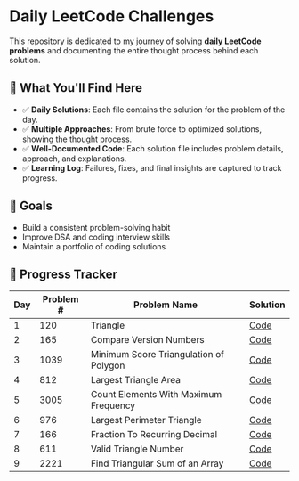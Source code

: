 # Daily LeetCode Challenges

This repository is dedicated to my journey of solving **daily LeetCode problems** and documenting the entire thought process behind each solution.

## 📌 What You'll Find Here
- ✅ **Daily Solutions**: Each file contains the solution for the problem of the day.  
- ✅ **Multiple Approaches**: From brute force to optimized solutions, showing the thought process.  
- ✅ **Well-Documented Code**: Each solution file includes problem details, approach, and explanations.  
- ✅ **Learning Log**: Failures, fixes, and final insights are captured to track progress.  

## 🎯 Goals
- Build a consistent problem-solving habit
- Improve DSA and coding interview skills
- Maintain a portfolio of coding solutions

## 📂 Progress Tracker
<!-- START_TABLE -->
| Day | Problem # | Problem Name | Solution |
|-----|-----------|--------------|----------|
| 1 | 120 | Triangle | [Code](120.%20Triangle.py) |
| 2 | 165 | Compare Version Numbers | [Code](165.%20Compare%20Version%20Numbers.py) |
| 3 | 1039 | Minimum Score Triangulation of Polygon | [Code](1039.%20Minimum%20Score%20Triangulation%20of%20Polygon.py) |
| 4 | 812 | Largest Triangle Area | [Code](812.%20Largest%20Triangle%20Area.py) |
| 5 | 3005 | Count Elements With Maximum Frequency | [Code](3005.%20Count%20Elements%20With%20Maximum%20Frequency.py) |
| 6 | 976 | Largest Perimeter Triangle | [Code](976.%20Largest%20Perimeter%20Triangle.py) |
| 7 | 166 | Fraction To Recurring Decimal | [Code](166.%20Fraction%20To%20Recurring%20Decimal.py) |
| 8 | 611 | Valid Triangle Number | [Code](611.%20Valid%20Triangle%20Number.py) |
| 9 | 2221 | Find Triangular Sum of an Array | [Code](2221.%20Find%20Triangular%20Sum%20of%20an%20Array.py) |

<!-- END_TABLE -->
